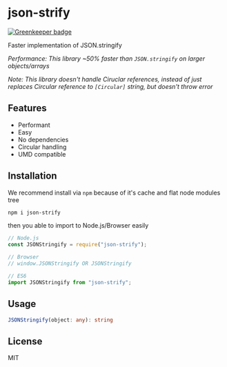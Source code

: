 # json-strify

[![Greenkeeper badge](https://badges.greenkeeper.io/dalisoft/json-strify.svg)](https://greenkeeper.io/)

Faster implementation of JSON.stringify

_Performance: This library ~50% faster than `JSON.stringify` on larger objects/arrays_

_Note: This library doesn't handle Ciruclar references, instead of just replaces Circular reference to `[Circular]` string, but doesn't throw error_

## Features

- Performant
- Easy
- No dependencies
- Circular handling
- UMD compatible

## Installation

We recommend install via `npm` because of it's cache and flat node modules tree

```bash
npm i json-strify
```

then you able to import to Node.js/Browser easily

```js
// Node.js
const JSONStringify = require("json-strify");

// Browser
// window.JSONStringify OR JSONStringify

// ES6
import JSONStringify from "json-strify";
```

## Usage

```ts
JSONStringify(object: any): string
```

## License

MIT
